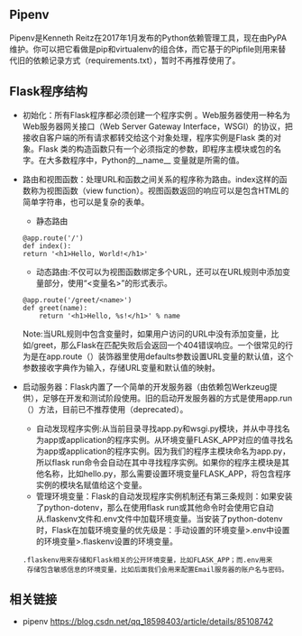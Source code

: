 ## Pipenv

Pipenv是Kenneth Reitz在2017年1月发布的Python依赖管理工具，现在由PyPA维护。你可以把它看做是pip和virtualenv的组合体，而它基于的Pipfile则用来替代旧的依赖记录方式（requirements.txt），暂时不再推荐使用了。

## Flask程序结构

* 初始化：所有Flask程序都必须创建一个程序实例 。Web服务器使用一种名为Web服务器网关接口（Web Server Gateway Interface，WSGI）的协议，把接收自客户端的所有请求都转交给这个对象处理，程序实例是Flask 类的对象。Flask 类的构造函数只有一个必须指定的参数，即程序主模块或包的名字。在大多数程序中，Python的__name__ 变量就是所需的值。

* 路由和视图函数：处理URL和函数之间关系的程序称为路由。index这样的函数称为视图函数（view function）。视图函数返回的响应可以是包含HTML的简单字符串，也可以是复杂的表单。

    * 静态路由
    ```
    @app.route('/')
    def index():
    return '<h1>Hello, World!</h1>'
    ```
    * 动态路由:不仅可以为视图函数绑定多个URL，还可以在URL规则中添加变量部分，使用“<变量名>”的形式表示。
    ```
    @app.route('/greet/<name>')
    def greet(name):
        return '<h1>Hello, %s!</h1>' % name
    ```
     Note:当URL规则中包含变量时，如果用户访问的URL中没有添加变量，比如/greet，那么Flask在匹配失败后会返回一个404错误响应。一个很常见的行为是在app.route（）装饰器里使用defaults参数设置URL变量的默认值，这个参数接收字典作为输入，存储URL变量和默认值的映射。

* 启动服务器：Flask内置了一个简单的开发服务器（由依赖包Werkzeug提供），足够在开发和测试阶段使用。旧的启动开发服务器的方式是使用app.run（）方法，目前已不推荐使用（deprecated）。
    * 自动发现程序实例:从当前目录寻找app.py和wsgi.py模块，并从中寻找名为app或application的程序实例。从环境变量FLASK_APP对应的值寻找名为app或application的程序实例。因为我们的程序主模块命名为app.py，所以flask run命令会自动在其中寻找程序实例。如果你的程序主模块是其他名称，比如hello.py，那么需要设置环境变量FLASK_APP，将包含程序实例的模块名赋值给这个变量。
    * 管理环境变量：Flask的自动发现程序实例机制还有第三条规则：如果安装了python-dotenv，那么在使用flask run或其他命令时会使用它自动从.flaskenv文件和.env文件中加载环境变量。当安装了python-dotenv时，Flask在加载环境变量的优先级是：手动设置的环境变量>.env中设置的环境变量>.flaskenv设置的环境变量。
    ```
    .flaskenv用来存储和Flask相关的公开环境变量，比如FLASK_APP；而.env用来
     存储包含敏感信息的环境变量，比如后面我们会用来配置Email服务器的账户名与密码。
    ```

## 相关链接
* pipenv https://blog.csdn.net/qq_18598403/article/details/85108742

  
